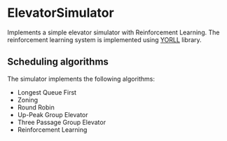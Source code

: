 # ElevatorSimulator
Implements a simple elevator simulator with Reinforcement Learning. The reinforcement learning system is implemented using [YORLL](http://www.cs.york.ac.uk/rl/software.php) library.

## Scheduling algorithms
The simulator implements the following algorithms:
* Longest Queue First
* Zoning
* Round Robin
* Up-Peak Group Elevator
* Three Passage Group Elevator
* Reinforcement Learning
